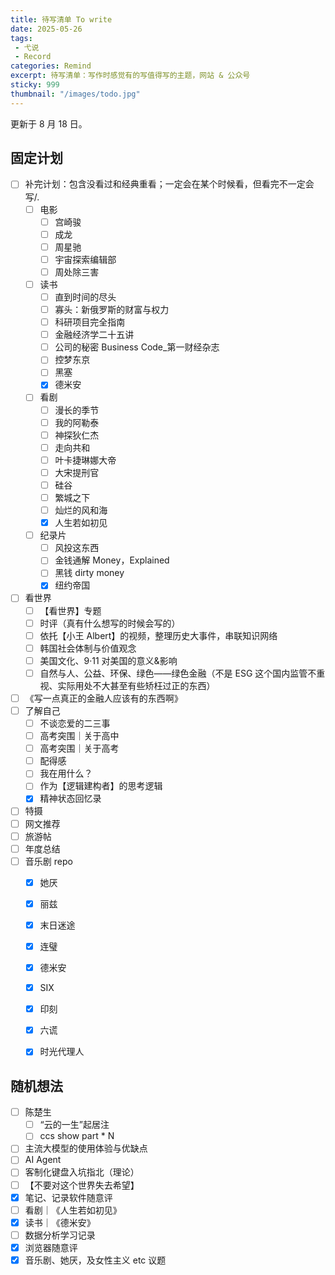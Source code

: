 ```yaml
---
title: 待写清单 To write
date: 2025-05-26
tags: 
 - 弋说
 - Record
categories: Remind
excerpt: 待写清单：写作时感觉有的写值得写的主题，网站 & 公众号
sticky: 999
thumbnail: "/images/todo.jpg"
---
```



更新于 8 月 18 日。

## 固定计划
- [ ] 补完计划：包含没看过和经典重看；一定会在某个时候看，但看完不一定会写/.
	- [ ] 电影
		- [ ] 宫崎骏
		- [ ] 成龙
		- [ ] 周星驰
		- [ ] 宇宙探索编辑部
		- [ ] 周处除三害
	- [ ] 读书
		- [ ] 直到时间的尽头
		- [ ] 寡头：新俄罗斯的财富与权力
		- [ ] 科研项目完全指南
		- [ ] 金融经济学二十五讲
		- [ ] 公司的秘密 Business Code_第一财经杂志
		- [ ] 控梦东京
		- [ ] 黑塞
		- [x] 德米安
	- [ ] 看剧
		- [ ] 漫长的季节
		- [ ] 我的阿勒泰
		- [ ] 神探狄仁杰
		- [ ] 走向共和
		- [ ] 叶卡捷琳娜大帝
		- [ ] 大宋提刑官
		- [ ] 硅谷
		- [ ] 繁城之下
		- [ ] 灿烂的风和海
		- [x] 人生若如初见
	- [ ] 纪录片
		- [ ] 风投这东西
		- [ ] 金钱通解 Money，Explained
		- [ ] 黑钱 dirty money
		- [x] 纽约帝国
- [ ] 看世界
	- [ ] 【看世界】专题
	- [ ] 时评（真有什么想写的时候会写的）
	- [ ] 依托【小王 Albert】的视频，整理历史大事件，串联知识网络
	- [ ] 韩国社会体制与价值观念
	- [ ] 美国文化、9·11 对美国的意义&影响
	- [ ] 自然与人、公益、环保、绿色——绿色金融（不是 ESG 这个国内监管不重视、实际用处不大甚至有些矫枉过正的东西）
- [ ] 《写一点真正的金融人应该有的东西啊》
- [ ] 了解自己
	- [ ] 不谈恋爱的二三事
	- [ ] 高考突围｜关于高中
	- [ ] 高考突围｜关于高考
	- [ ] 配得感
	- [ ] 我在用什么？
	- [ ] 作为【逻辑建构者】的思考逻辑
	- [x] 精神状态回忆录
- [ ] 特摄
- [ ] 网文推荐
- [ ] 旅游帖
- [ ] 年度总结
- [ ] 音乐剧 repo
	- [x] 她厌
	- [x] 丽兹
	- [x] 末日迷途
	- [x] 连璧
	- [x] 德米安
	- [x] SIX
	- [x] 印刻
	- [x] 六谎
	- [x] 时光代理人


## 随机想法
- [ ] 陈楚生
	- [ ] “云的一生”起居注
	- [ ] ccs show part * N
- [ ] 主流大模型的使用体验与优缺点
- [ ] AI Agent
- [ ] 客制化键盘入坑指北（理论）
- [ ] 【不要对这个世界失去希望】
- [x] 笔记、记录软件随意评
- [ ] 看剧｜《人生若如初见》
- [x] 读书｜《德米安》
- [ ] 数据分析学习记录
- [x] 浏览器随意评 
- [x] 音乐剧、她厌，及女性主义 etc 议题